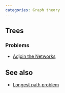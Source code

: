 ```yaml
---
categories: Graph theory
---
```


## Trees
### Problems
- [Adjoin the Networks](https://open.kattis.com/problems/adjoin)

## See also
- [Longest path problem]()

